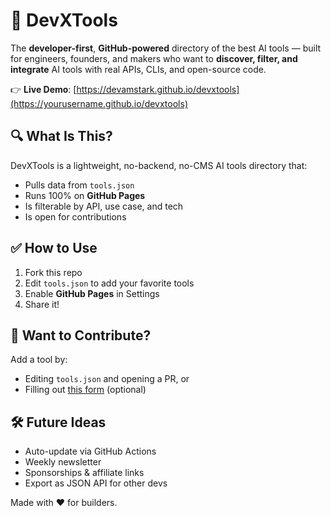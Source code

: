 # 🚀 DevXTools

The **developer-first**, **GitHub-powered** directory of the best AI tools — built for engineers, founders, and makers who want to **discover, filter, and integrate** AI tools with real APIs, CLIs, and open-source code.

👉 **Live Demo**: [https://devamstark.github.io/devxtools](https://yourusername.github.io/devxtools)

## 🔍 What Is This?

DevXTools is a lightweight, no-backend, no-CMS AI tools directory that:

- Pulls data from `tools.json`
- Runs 100% on **GitHub Pages**
- Is filterable by API, use case, and tech
- Is open for contributions

## ✅ How to Use

1. Fork this repo
2. Edit `tools.json` to add your favorite tools
3. Enable **GitHub Pages** in Settings
4. Share it!

## 💬 Want to Contribute?

Add a tool by:

- Editing `tools.json` and opening a PR, or
- Filling out [this form](https://forms.gle/your-form-link) (optional)

## 🛠️ Future Ideas

- Auto-update via GitHub Actions
- Weekly newsletter
- Sponsorships & affiliate links
- Export as JSON API for other devs

Made with ❤️ for builders.
